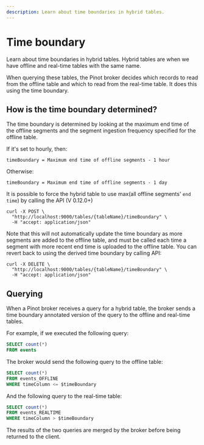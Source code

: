 ```yaml
---
description: Learn about time boundaries in hybrid tables.
---
```


# Time boundary

Learn about time boundaries in hybrid tables.
Hybrid tables are when we have offline and real-time tables with the same name.

When querying these tables, the Pinot broker decides which records to read from the offline table and which to read from the real-time table.
It does this using the time boundary.


## How is the time boundary determined?

The time boundary is determined by looking at the maximum end time of the offline segments and the segment ingestion frequency specified for the offline table.

If it's set to hourly, then:

```
timeBoundary = Maximum end time of offline segments - 1 hour
```

Otherwise: 

```
timeBoundary = Maximum end time of offline segments - 1 day
```

It is possible to force the hybrid table to use max(all offline segments' `end time`) by calling the API (V 0.12.0+)

```
curl -X POST \
  "http://localhost:9000/tables/{tableName}/timeBoundary" \
  -H "accept: application/json"
```
Note that this will not automatically update the time boundary as more segments are added to the offline table, and must be called each time a segment with more recent end time is uploaded to the offline table. You can revert back to using the derived time boundary by calling API:

```
curl -X DELETE \
  "http://localhost:9000/tables/{tableName}/timeBoundary" \
  -H "accept: application/json"
```

## Querying

When a Pinot broker receives a query for a hybrid table, the broker sends a time boundary annotated version of the query to the offline and real-time tables. 

For example, if we executed the following query:

```sql
SELECT count(*)
FROM events
```

The broker would send the following query to the offline table:

```sql
SELECT count(*)
FROM events_OFFLINE
WHERE timeColumn <= $timeBoundary
```

And the following query to the real-time table:

```sql
SELECT count(*)
FROM events_REALTIME
WHERE timeColumn > $timeBoundary
```
The results of the two queries are merged by the broker before being returned to the client.